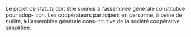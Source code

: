 Le projet de statuts doit être soumis à l’assemblée générale constitutive pour adop- tion. Les coopérateurs participent en personne, à peine de nullité, à l’assemblée générale cons- titutive de la société coopérative simplifiée.